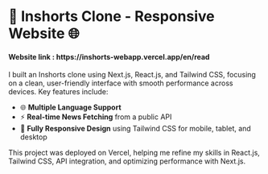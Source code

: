<h1>🚀 Inshorts Clone - Responsive Website 🌐</h1>

<h4>Website link : https://inshorts-webapp.vercel.app/en/read</h4>

<p>I built an Inshorts clone using Next.js, React.js, and Tailwind CSS, focusing on a clean, user-friendly interface with smooth performance across devices. Key features include:</p>

<ul>
  <li>🌐 <strong>Multiple Language Support</strong></li>
  <li>⚡ <strong>Real-time News Fetching</strong> from a public API</li>
  <li>📱 <strong>Fully Responsive Design</strong> using Tailwind CSS for mobile, tablet, and desktop</li>
</ul>

<p>This project was deployed on Vercel, helping me refine my skills in React.js, Tailwind CSS, API integration, and optimizing performance with Next.js.</p>


